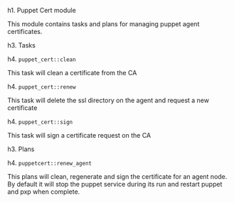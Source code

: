 h1. Puppet Cert module

This module contains tasks and plans for managing puppet agent certificates.

h3. Tasks

h4. `puppet_cert::clean`

This task will clean a certificate from the CA

h4. `puppet_cert::renew`

This task will delete the ssl directory on the agent and request a new certificate

h4. `puppet_cert::sign`

This task will sign a certificate request on the CA

h3. Plans

h4. `puppetcert::renew_agent`

This plans will clean, regenerate and sign the certificate for an agent node.
By default it will stop the puppet service during its run and restart puppet
and pxp when complete.
